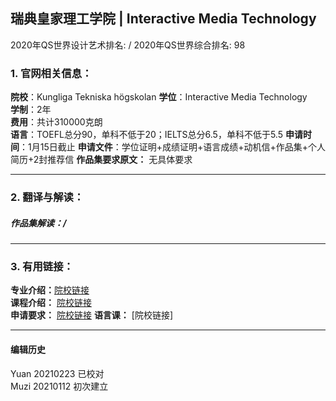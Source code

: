 ## 瑞典皇家理工学院 | Interactive Media Technology

2020年QS世界设计艺术排名: /
2020年QS世界综合排名: 98  

### 1. 官网相关信息：

**院校**：Kungliga Tekniska högskolan
**学位**：Interactive Media Technology  
**学制**：2年  
**费用**：共计310000克朗  
**语言**：TOEFL总分90，单科不低于20；IELTS总分6.5，单科不低于5.5
**申请时间**：1月15日截止
**申请文件**：学位证明+成绩证明+语言成绩+动机信+作品集+个人简历+2封推荐信
**作品集要求原文：** 无具体要求

---

### 2. 翻译与解读：

##### 作品集解读：/

---

### 3. 有用链接：

**专业介绍：**[院校链接](https://www.kth.se/en/studies/master/interactivemediatechnology)  
**课程介绍：** [院校链接](https://www.kth.se/en/studies/master/interactivemediatechnology/course-overview-1.593766)  
**申请要求：** [院校链接](https://www.kth.se/en/studies/master/interactivemediatechnology/entry-requirements-1.593764)
**语言课：** [院校链接]



---


#### 编辑历史
Yuan 20210223 已校对  
Muzi 20210112 初次建立
